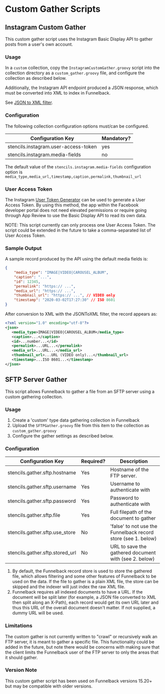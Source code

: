 # Custom Gather Scripts

## Instagram Custom Gather

This custom gather script uses the Instagram Basic Display API to gather posts from a user's own account. 

### Usage

In a `custom` collection, copy the `InstagramCustomGather.groovy` script into the collection directory as a `custom_gather.groovy` file, and configure the collection as described below.

Additionally, the Instagram API endpoint produced a JSON response, which must be converted into XML to index in Funnelback.

See [JSON to XML filter](https://docs.funnelback.com/develop/programming-options/document-filtering/builtin-filters-JSONToXML.html).

### Configuration

The following collection configuration options must/can be configured.

| Configuration Key                    | Mandatory? |
| ------------------------------------ | ---------- |
| stencils.instagram.user-access-token | yes        |
| stencils.instagram.media-fields      | no         |

The default value of the `stencils.instagram.media-fields` configuration option is `media_type,media_url,timestamp,caption,permalink,thumbnail_url`

### User Access Token

The Instagram [User Token Generator](https://developers.facebook.com/docs/instagram-basic-display-api/overview#user-token-generator) can be used to generate a User Access Token. By using this method, the app within the Facebook developer portal does not need elevated permissions or require going through App Review to use the Basic Display API to read its own data.

NOTE: This script currently can only process one User Access Token. The script could be extended in the future to take a comma-separated list of User Access Token.

### Sample Output

A sample record produced by the API using the default media fields is:

```json
{
    "media_type": "IMAGE|VIDEO|CAROUSEL_ALBUM",
    "caption": "...",
    "id": 12345,
    "permalink": "https:// ...",
    "media_url": "https:// ...",
    "thumbnail_url": "https:// ...", // VIDEO only
    "timestamp": "2020-03-02T17:27:30" // ISO 8601
}
```

After conversion to XML with the JSONToXML filter, the record appears as:

```xml
<?xml version="1.0" encoding="utf-8"?>
<json>
   <media_type>IMAGE|VIDEO|CAROUSEL_ALBUM</media_type>
   <caption>...</caption>
   <id>...number...</id>
   <permalink>...URL...</permalink>
   <media_url>...URL...</media_url>
   <thumbnail_url>...URL (VIDEO only)...</thumbnail_url>
   <timestamp>...ISO 8601...</timestamp>
</json>
```

## SFTP Server Gather

This script allows Funnelback to gather a file from an SFTP server using a custom gathering collection.

### Usage

1. Create a 'custom' type data gathering collection in Funnelback
2. Upload the `SFTPGather.groovy` file from this item to the collection as `custom_gather.groovy`
3. Configure the gather settings as described below.

### Configuration

| Configuration Key               | Required? | Description                                                   |
| ------------------------------- | --------- | ------------------------------------------------------------- |
| stencils.gather.sftp.hostname   | Yes       | Hostname of the FTP server.                                   |
| stencils.gather.sftp.username   | Yes       | Username to authenticate with                                 |
| stencils.gather.sftp.password   | Yes       | Password to authenticate with                                 |
| stencils.gather.sftp.file       | Yes       | Full filepath of the document to gather                       |
| stencils.gather.sftp.use_store  | No        | 'false' to not use the Funnelback record store (see 1. below) |
| stencils.gather.sftp.stored_url | No        | URL to save the gathered document with (see 2. below)         |

1. By default, the Funnelback record store is used to store the gathered file, which allows filtering and some other features of Funnelback to be used on the data. If the file to gather is a plain XML file, the store can be skipped and the indexer will just index the raw XML file.
2. Funnelback requires all indexed documents to have a URL. If the document will be split later (for example, a JSON file converted to XML then split along an X-Path), each record would get its own URL later and thus this URL of the overall document doesn't matter. If not supplied, a dummy URL will be used.

### Limitations

The custom gather is not currently written to "crawl" or recursively walk an FTP server, it is meant to gather a specific file. This functionality could be added in the future, but note there would be concerns with making sure that the client limits the Funnelback user of the FTP server to only the areas that it should gather.

### Version Note

This custom gather script has been used on Funnelback versions 15.20+ but may be compatible with older versions.
